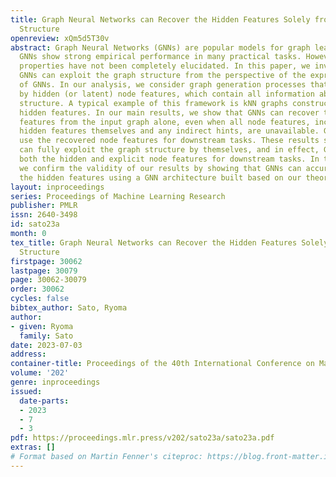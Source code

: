 ```yaml
---
title: Graph Neural Networks can Recover the Hidden Features Solely from the Graph
  Structure
openreview: xQm5d5T30v
abstract: Graph Neural Networks (GNNs) are popular models for graph learning problems.
  GNNs show strong empirical performance in many practical tasks. However, the theoretical
  properties have not been completely elucidated. In this paper, we investigate whether
  GNNs can exploit the graph structure from the perspective of the expressive power
  of GNNs. In our analysis, we consider graph generation processes that are controlled
  by hidden (or latent) node features, which contain all information about the graph
  structure. A typical example of this framework is kNN graphs constructed from the
  hidden features. In our main results, we show that GNNs can recover the hidden node
  features from the input graph alone, even when all node features, including the
  hidden features themselves and any indirect hints, are unavailable. GNNs can further
  use the recovered node features for downstream tasks. These results show that GNNs
  can fully exploit the graph structure by themselves, and in effect, GNNs can use
  both the hidden and explicit node features for downstream tasks. In the experiments,
  we confirm the validity of our results by showing that GNNs can accurately recover
  the hidden features using a GNN architecture built based on our theoretical analysis.
layout: inproceedings
series: Proceedings of Machine Learning Research
publisher: PMLR
issn: 2640-3498
id: sato23a
month: 0
tex_title: Graph Neural Networks can Recover the Hidden Features Solely from the Graph
  Structure
firstpage: 30062
lastpage: 30079
page: 30062-30079
order: 30062
cycles: false
bibtex_author: Sato, Ryoma
author:
- given: Ryoma
  family: Sato
date: 2023-07-03
address: 
container-title: Proceedings of the 40th International Conference on Machine Learning
volume: '202'
genre: inproceedings
issued:
  date-parts:
  - 2023
  - 7
  - 3
pdf: https://proceedings.mlr.press/v202/sato23a/sato23a.pdf
extras: []
# Format based on Martin Fenner's citeproc: https://blog.front-matter.io/posts/citeproc-yaml-for-bibliographies/
---
```

